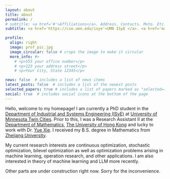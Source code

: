 ```yaml
---
layout: about
title: about
permalink: /
# subtitle: <a href='#'>Affiliations</a>. Address. Contacts. Moto. Etc.
subtitle: <a href='https://cse.umn.edu/isye'>UMN ISyE </a>. <a href='mailto:bjw010529@gmail.com'>bjw010529@gmail.com</a>.

profile:
  align: right
  image: prof_pic.jpg
  image_circular: false # crops the image to make it circular
  more_info: #>
    # <p>555 your office number</p>
    # <p>123 your address street</p>
    # <p>Your City, State 12345</p> 

news: false  # includes a list of news items
latest_posts: false  # includes a list of the newest posts
selected_papers: true # includes a list of papers marked as "selected={true}"
social: true  # includes social icons at the bottom of the page
---
```


Hello, welcome to my homepage! I am currently a PhD student in the [Department of Industrial and Systems Engineering (ISyE)](https://cse.umn.edu/isye) at [University of Minnesota Twin Cities](https://twin-cities.umn.edu/). Prior to this, I was a Research Assistant II at the [Department of Mathematics](https://hkumath.hku.hk/web/index.php), [The University of Hong Kong](https://www.hku.hk/) and lucky to work with Dr. [Yue Xie](https://yue-xie.github.io/). I received my B.S. degree in Mathematics from [Zhejiang University](https://www.zju.edu.cn/english/).

My current research interests are continuous optimization, stochastic optimization, bilevel optimization as well as optimization problems arising in machine learning, operation research, and other applications. I am also interested in theory of machine learning and LLM more recently.

Other parts are under construction right now. Sorry for the inconvenience.
